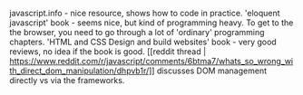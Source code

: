 javascript.info - nice resource, shows how to code in practice.
'eloquent javascript' book - seems nice, but kind of programming heavy. To get to the the browser, you need to go through a lot of 'ordinary' programming chapters.
'HTML and CSS Design and build websites' book - very good reviews, no idea if the book is good.
[[reddit thread | https://www.reddit.com/r/javascript/comments/6btma7/whats_so_wrong_with_direct_dom_manipulation/dhpvb1r/]] discusses DOM management directly vs via the frameworks.